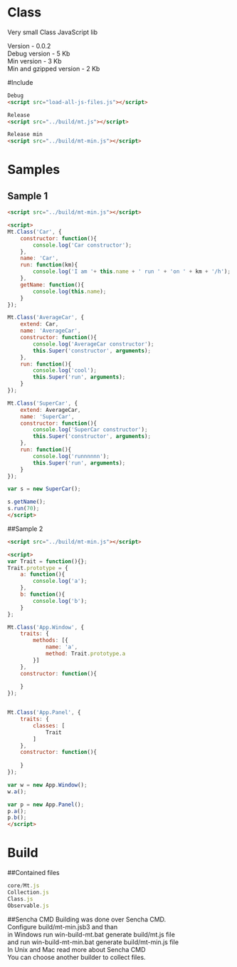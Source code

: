 Class
=====
Very small Class JavaScript lib  

Version - 0.0.2  
Debug version - 5 Kb  
Min version - 3 Kb  
Min and gzipped version - 2 Kb  


#Include
``` html
Debug
<script src="load-all-js-files.js"></script>
```
``` html
Release
<script src="../build/mt.js"></script>
```
``` html
Release min
<script src="../build/mt-min.js"></script>
```


# Samples
## Sample 1
``` html
<script src="../build/mt-min.js"></script>

<script>
Mt.Class('Car', {
	constructor: function(){
		console.log('Car constructor');
	},
	name: 'Car',
	run: function(km){
		console.log('I am '+ this.name + ' run ' + 'on ' + km + '/h');
	},
	getName: function(){
		console.log(this.name);
	}
});

Mt.Class('AverageCar', {
	extend: Car,
	name: 'AverageCar',
	constructor: function(){
		console.log('AverageCar constructor');
		this.Super('constructor', arguments);
	},
	run: function(){
		console.log('cool');
		this.Super('run', arguments);
	}
});

Mt.Class('SuperCar', {
	extend: AverageCar,
	name: 'SuperCar',
	constructor: function(){
		console.log('SuperCar constructor');
		this.Super('constructor', arguments);
	},
	run: function(){
		console.log('runnnnnn');
		this.Super('run', arguments);
	}
});

var s = new SuperCar();

s.getName();
s.run(70);
</script>
```

##Sample 2

```html
<script src="../build/mt-min.js"></script>

<script>
var Trait = function(){};
Trait.prototype = {
	a: function(){
		console.log('a');
	},
	b: function(){
		console.log('b');
	}
};

Mt.Class('App.Window', {
	traits: {
		methods: [{
			name: 'a',
			method: Trait.prototype.a
		}]
	},
	constructor: function(){
		
	}
});


Mt.Class('App.Panel', {
	traits: {
		classes: [
			Trait
		]
	},
	constructor: function(){
		
	}
});

var w = new App.Window();
w.a();

var p = new App.Panel();
p.a();
p.b();
</script>
```

# Build
##Contained files
```js
core/Mt.js
Collection.js
Class.js
Observable.js
```
##Sencha CMD
Building was done over Sencha CMD.  
Configure build/mt-min.jsb3 and than  
in Windows run win-build-mt.bat generate build/mt.js file  
and run win-build-mt-min.bat generate build/mt-min.js file  
In Unix and Mac read more about Sencha CMD  
You can choose another builder to collect files.  
